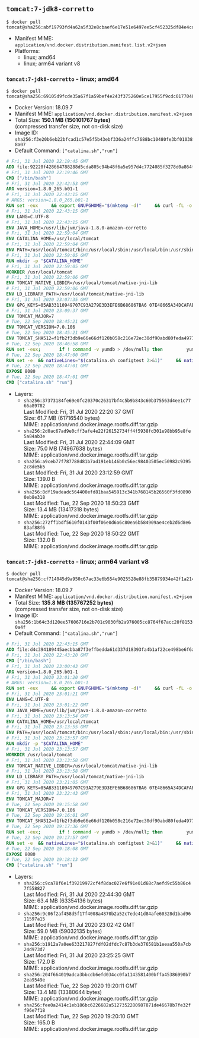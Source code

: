 ## `tomcat:7-jdk8-corretto`

```console
$ docker pull tomcat@sha256:abf19793fd4a62a5f32e8cbaef6e17e51e6497ee5cf452325df84e4cd3b0a279
```

-	Manifest MIME: `application/vnd.docker.distribution.manifest.list.v2+json`
-	Platforms:
	-	linux; amd64
	-	linux; arm64 variant v8

### `tomcat:7-jdk8-corretto` - linux; amd64

```console
$ docker pull tomcat@sha256:69105d9fcde35a67f1a59bef4e243f375260e5ce17955f9cdc017704871a8157
```

-	Docker Version: 18.09.7
-	Manifest MIME: `application/vnd.docker.distribution.manifest.v2+json`
-	Total Size: **150.1 MB (150101767 bytes)**  
	(compressed transfer size, not on-disk size)
-	Image ID: `sha256:f3e20b6eb22bfcad1c57e5f5b43ebf336a24ffc7688bc10480fe3bf010388a07`
-	Default Command: `["catalina.sh","run"]`

```dockerfile
# Fri, 31 Jul 2020 22:19:45 GMT
ADD file:92220f428664788288d5cda805c94b48f6a5e957d4c7724085f3278d0a864f6d in / 
# Fri, 31 Jul 2020 22:19:46 GMT
CMD ["/bin/bash"]
# Fri, 31 Jul 2020 22:42:53 GMT
ARG version=1.8.0_265.b01-1
# Fri, 31 Jul 2020 22:43:15 GMT
# ARGS: version=1.8.0_265.b01-1
RUN set -eux     && export GNUPGHOME="$(mktemp -d)"     && curl -fL -o corretto.key https://yum.corretto.aws/corretto.key     && gpg --batch --import corretto.key     && gpg --batch --export --armor '6DC3636DAE534049C8B94623A122542AB04F24E3' > corretto.key     && rpm --import corretto.key     && rm -r "$GNUPGHOME" corretto.key     && curl -fL -o /etc/yum.repos.d/corretto.repo https://yum.corretto.aws/corretto.repo     && grep -q '^gpgcheck=1' /etc/yum.repos.d/corretto.repo     && yum install -y java-1.8.0-amazon-corretto-devel-$version     && (find /usr/lib/jvm/java-1.8.0-amazon-corretto -name src.zip -delete || true)     && yum install -y fontconfig     && yum clean all
# Fri, 31 Jul 2020 22:43:15 GMT
ENV LANG=C.UTF-8
# Fri, 31 Jul 2020 22:43:15 GMT
ENV JAVA_HOME=/usr/lib/jvm/java-1.8.0-amazon-corretto
# Fri, 31 Jul 2020 22:59:04 GMT
ENV CATALINA_HOME=/usr/local/tomcat
# Fri, 31 Jul 2020 22:59:04 GMT
ENV PATH=/usr/local/tomcat/bin:/usr/local/sbin:/usr/local/bin:/usr/sbin:/usr/bin:/sbin:/bin
# Fri, 31 Jul 2020 22:59:05 GMT
RUN mkdir -p "$CATALINA_HOME"
# Fri, 31 Jul 2020 22:59:05 GMT
WORKDIR /usr/local/tomcat
# Fri, 31 Jul 2020 22:59:06 GMT
ENV TOMCAT_NATIVE_LIBDIR=/usr/local/tomcat/native-jni-lib
# Fri, 31 Jul 2020 22:59:06 GMT
ENV LD_LIBRARY_PATH=/usr/local/tomcat/native-jni-lib
# Fri, 31 Jul 2020 23:07:35 GMT
ENV GPG_KEYS=05AB33110949707C93A279E3D3EFE6B686867BA6 07E48665A34DCAFAE522E5E6266191C37C037D42 47309207D818FFD8DCD3F83F1931D684307A10A5 541FBE7D8F78B25E055DDEE13C370389288584E7 61B832AC2F1C5A90F0F9B00A1C506407564C17A3 713DA88BE50911535FE716F5208B0AB1D63011C7 79F7026C690BAA50B92CD8B66A3AD3F4F22C4FED 9BA44C2621385CB966EBA586F72C284D731FABEE A27677289986DB50844682F8ACB77FC2E86E29AC A9C5DF4D22E99998D9875A5110C01C5A2F6059E7 DCFD35E0BF8CA7344752DE8B6FB21E8933C60243 F3A04C595DB5B6A5F1ECA43E3B7BBB100D811BBE F7DA48BB64BCB84ECBA7EE6935CD23C10D498E23
# Fri, 31 Jul 2020 23:09:37 GMT
ENV TOMCAT_MAJOR=7
# Tue, 22 Sep 2020 18:45:21 GMT
ENV TOMCAT_VERSION=7.0.106
# Tue, 22 Sep 2020 18:45:21 GMT
ENV TOMCAT_SHA512=f1fb2f3db9e66e66df120b058c216e72ec30df90abd80feda49773fa35c3c00cb56e4d264803696e1a71591d5cb60fcabf60f37e1774d549642ebe3eb902622d
# Tue, 22 Sep 2020 18:46:58 GMT
RUN set -eux; 		if ! command -v yumdb > /dev/null; then 		yum install -y yum-utils; 		yumdb set reason dep yum-utils; 	fi; 	if [ -f /etc/oracle-release ]; then 		yumdb set reason user filesystem; 	fi; 	_yum_install_temporary() { ( set -eu +x; 		local pkg todo=''; 		for pkg; do 			if ! rpm --query "$pkg" > /dev/null 2>&1; then 				todo="$todo $pkg"; 			fi; 		done; 		if [ -n "$todo" ]; then 			set -x; 			yum install -y $todo; 			yumdb set reason dep $todo; 		fi; 	) }; 	_yum_install_temporary gzip tar; 		ddist() { 		local f="$1"; shift; 		local distFile="$1"; shift; 		local mvnFile="${1:-}"; 		local success=; 		local distUrl=; 		for distUrl in 			"https://www.apache.org/dyn/closer.cgi?action=download&filename=$distFile" 			"https://www-us.apache.org/dist/$distFile" 			"https://www.apache.org/dist/$distFile" 			"https://archive.apache.org/dist/$distFile" 			${mvnFile:+"https://repo1.maven.org/maven2/org/apache/tomcat/tomcat/$mvnFile"} 		; do 			if curl -fL -o "$f" "$distUrl" && [ -s "$f" ]; then 				success=1; 				break; 			fi; 		done; 		[ -n "$success" ]; 	}; 		ddist 'tomcat.tar.gz' "tomcat/tomcat-$TOMCAT_MAJOR/v$TOMCAT_VERSION/bin/apache-tomcat-$TOMCAT_VERSION.tar.gz" "$TOMCAT_VERSION/tomcat-$TOMCAT_VERSION.tar.gz"; 	echo "$TOMCAT_SHA512 *tomcat.tar.gz" | sha512sum --strict --check -; 	ddist 'tomcat.tar.gz.asc' "tomcat/tomcat-$TOMCAT_MAJOR/v$TOMCAT_VERSION/bin/apache-tomcat-$TOMCAT_VERSION.tar.gz.asc" "$TOMCAT_VERSION/tomcat-$TOMCAT_VERSION.tar.gz.asc"; 	export GNUPGHOME="$(mktemp -d)"; 	for key in $GPG_KEYS; do 		gpg --batch --keyserver ha.pool.sks-keyservers.net --recv-keys "$key"; 	done; 	gpg --batch --verify tomcat.tar.gz.asc tomcat.tar.gz; 	tar -xf tomcat.tar.gz --strip-components=1; 	rm bin/*.bat; 	rm tomcat.tar.gz*; 	command -v gpgconf && gpgconf --kill all || :; 	rm -rf "$GNUPGHOME"; 		mv webapps webapps.dist; 	mkdir webapps; 		nativeBuildDir="$(mktemp -d)"; 	tar -xf bin/tomcat-native.tar.gz -C "$nativeBuildDir" --strip-components=1; 	_yum_install_temporary 		apr-devel 		gcc 		make 		openssl-devel 	; 	( 		export CATALINA_HOME="$PWD"; 		cd "$nativeBuildDir/native"; 		aprConfig="$(command -v apr-1-config)"; 		./configure 			--libdir="$TOMCAT_NATIVE_LIBDIR" 			--prefix="$CATALINA_HOME" 			--with-apr="$aprConfig" 			--with-java-home="$JAVA_HOME" 			--with-ssl=yes; 		make -j "$(nproc)"; 		make install; 	); 	rm -rf "$nativeBuildDir"; 	rm bin/tomcat-native.tar.gz; 		deps="$( 		find "$TOMCAT_NATIVE_LIBDIR" -type f -executable -exec ldd '{}' ';' 			| awk '/=>/ && $(NF-1) != "=>" { print $(NF-1) }' 			| sort -u 			| xargs -r rpm --query --whatprovides 			| sort -u 	)"; 	[ -z "$deps" ] || yumdb set reason user $deps; 		yum autoremove -y; 	yum clean all; 	rm -rf /var/cache/yum; 		find ./bin/ -name '*.sh' -exec sed -ri 's|^#!/bin/sh$|#!/usr/bin/env bash|' '{}' +; 		chmod -R +rX .; 	chmod 777 logs temp work
# Tue, 22 Sep 2020 18:47:00 GMT
RUN set -e 	&& nativeLines="$(catalina.sh configtest 2>&1)" 	&& nativeLines="$(echo "$nativeLines" | grep 'Apache Tomcat Native')" 	&& nativeLines="$(echo "$nativeLines" | sort -u)" 	&& if ! echo "$nativeLines" | grep -E 'INFO: Loaded( APR based)? Apache Tomcat Native library' >&2; then 		echo >&2 "$nativeLines"; 		exit 1; 	fi
# Tue, 22 Sep 2020 18:47:01 GMT
EXPOSE 8080
# Tue, 22 Sep 2020 18:47:01 GMT
CMD ["catalina.sh" "run"]
```

-	Layers:
	-	`sha256:37373184fe69e0fc20370c26317bf4c5b9b843c60b375563d4ee1c7766a89782`  
		Last Modified: Fri, 31 Jul 2020 22:20:37 GMT  
		Size: 61.7 MB (61716540 bytes)  
		MIME: application/vnd.docker.image.rootfs.diff.tar.gzip
	-	`sha256:2d0ac67ad9e0cff3afe4e22f26152734ff4f5938fd301e98bb95e8fe5a84ab3e`  
		Last Modified: Fri, 31 Jul 2020 22:44:09 GMT  
		Size: 75.0 MB (74967638 bytes)  
		MIME: application/vnd.docker.image.rootfs.diff.tar.gzip
	-	`sha256:a9ceb77f787788d81b7ad191eb146b0c56ec98403505ec50982c93952c8de5b5`  
		Last Modified: Fri, 31 Jul 2020 23:12:59 GMT  
		Size: 139.0 B  
		MIME: application/vnd.docker.image.rootfs.diff.tar.gzip
	-	`sha256:8df19adeadc564400efd81baa545913c341b768145b26560f3fd08900eb8e318`  
		Last Modified: Tue, 22 Sep 2020 18:50:23 GMT  
		Size: 13.4 MB (13417318 bytes)  
		MIME: application/vnd.docker.image.rootfs.diff.tar.gzip
	-	`sha256:272ff1bdf5610f0143f00f06e0d6a6c80ea6b584909ae4ceb2d6d8e683af88f6`  
		Last Modified: Tue, 22 Sep 2020 18:50:22 GMT  
		Size: 132.0 B  
		MIME: application/vnd.docker.image.rootfs.diff.tar.gzip

### `tomcat:7-jdk8-corretto` - linux; arm64 variant v8

```console
$ docker pull tomcat@sha256:cf714045d9a950c67ac33e6b554e9025528e88fb35879934e42f1a214a9dfe90
```

-	Docker Version: 18.09.7
-	Manifest MIME: `application/vnd.docker.distribution.manifest.v2+json`
-	Total Size: **135.8 MB (135767252 bytes)**  
	(compressed transfer size, not on-disk size)
-	Image ID: `sha256:1b64c3d120ee57606716e2b701c9030fb2a976005cc8764f67acc20f81530a4f`
-	Default Command: `["catalina.sh","run"]`

```dockerfile
# Fri, 31 Jul 2020 22:43:15 GMT
ADD file:d4c394189445aecbba87f3effbedda61d337d18393fa4b1af22ce498be6f6af0 in / 
# Fri, 31 Jul 2020 22:43:20 GMT
CMD ["/bin/bash"]
# Fri, 31 Jul 2020 23:00:43 GMT
ARG version=1.8.0_265.b01-1
# Fri, 31 Jul 2020 23:01:20 GMT
# ARGS: version=1.8.0_265.b01-1
RUN set -eux     && export GNUPGHOME="$(mktemp -d)"     && curl -fL -o corretto.key https://yum.corretto.aws/corretto.key     && gpg --batch --import corretto.key     && gpg --batch --export --armor '6DC3636DAE534049C8B94623A122542AB04F24E3' > corretto.key     && rpm --import corretto.key     && rm -r "$GNUPGHOME" corretto.key     && curl -fL -o /etc/yum.repos.d/corretto.repo https://yum.corretto.aws/corretto.repo     && grep -q '^gpgcheck=1' /etc/yum.repos.d/corretto.repo     && yum install -y java-1.8.0-amazon-corretto-devel-$version     && (find /usr/lib/jvm/java-1.8.0-amazon-corretto -name src.zip -delete || true)     && yum install -y fontconfig     && yum clean all
# Fri, 31 Jul 2020 23:01:21 GMT
ENV LANG=C.UTF-8
# Fri, 31 Jul 2020 23:01:22 GMT
ENV JAVA_HOME=/usr/lib/jvm/java-1.8.0-amazon-corretto
# Fri, 31 Jul 2020 23:13:54 GMT
ENV CATALINA_HOME=/usr/local/tomcat
# Fri, 31 Jul 2020 23:13:55 GMT
ENV PATH=/usr/local/tomcat/bin:/usr/local/sbin:/usr/local/bin:/usr/sbin:/usr/bin:/sbin:/bin
# Fri, 31 Jul 2020 23:13:57 GMT
RUN mkdir -p "$CATALINA_HOME"
# Fri, 31 Jul 2020 23:13:57 GMT
WORKDIR /usr/local/tomcat
# Fri, 31 Jul 2020 23:13:58 GMT
ENV TOMCAT_NATIVE_LIBDIR=/usr/local/tomcat/native-jni-lib
# Fri, 31 Jul 2020 23:13:58 GMT
ENV LD_LIBRARY_PATH=/usr/local/tomcat/native-jni-lib
# Fri, 31 Jul 2020 23:21:05 GMT
ENV GPG_KEYS=05AB33110949707C93A279E3D3EFE6B686867BA6 07E48665A34DCAFAE522E5E6266191C37C037D42 47309207D818FFD8DCD3F83F1931D684307A10A5 541FBE7D8F78B25E055DDEE13C370389288584E7 61B832AC2F1C5A90F0F9B00A1C506407564C17A3 713DA88BE50911535FE716F5208B0AB1D63011C7 79F7026C690BAA50B92CD8B66A3AD3F4F22C4FED 9BA44C2621385CB966EBA586F72C284D731FABEE A27677289986DB50844682F8ACB77FC2E86E29AC A9C5DF4D22E99998D9875A5110C01C5A2F6059E7 DCFD35E0BF8CA7344752DE8B6FB21E8933C60243 F3A04C595DB5B6A5F1ECA43E3B7BBB100D811BBE F7DA48BB64BCB84ECBA7EE6935CD23C10D498E23
# Fri, 31 Jul 2020 23:22:43 GMT
ENV TOMCAT_MAJOR=7
# Tue, 22 Sep 2020 19:15:58 GMT
ENV TOMCAT_VERSION=7.0.106
# Tue, 22 Sep 2020 19:16:01 GMT
ENV TOMCAT_SHA512=f1fb2f3db9e66e66df120b058c216e72ec30df90abd80feda49773fa35c3c00cb56e4d264803696e1a71591d5cb60fcabf60f37e1774d549642ebe3eb902622d
# Tue, 22 Sep 2020 19:17:36 GMT
RUN set -eux; 		if ! command -v yumdb > /dev/null; then 		yum install -y yum-utils; 		yumdb set reason dep yum-utils; 	fi; 	if [ -f /etc/oracle-release ]; then 		yumdb set reason user filesystem; 	fi; 	_yum_install_temporary() { ( set -eu +x; 		local pkg todo=''; 		for pkg; do 			if ! rpm --query "$pkg" > /dev/null 2>&1; then 				todo="$todo $pkg"; 			fi; 		done; 		if [ -n "$todo" ]; then 			set -x; 			yum install -y $todo; 			yumdb set reason dep $todo; 		fi; 	) }; 	_yum_install_temporary gzip tar; 		ddist() { 		local f="$1"; shift; 		local distFile="$1"; shift; 		local mvnFile="${1:-}"; 		local success=; 		local distUrl=; 		for distUrl in 			"https://www.apache.org/dyn/closer.cgi?action=download&filename=$distFile" 			"https://www-us.apache.org/dist/$distFile" 			"https://www.apache.org/dist/$distFile" 			"https://archive.apache.org/dist/$distFile" 			${mvnFile:+"https://repo1.maven.org/maven2/org/apache/tomcat/tomcat/$mvnFile"} 		; do 			if curl -fL -o "$f" "$distUrl" && [ -s "$f" ]; then 				success=1; 				break; 			fi; 		done; 		[ -n "$success" ]; 	}; 		ddist 'tomcat.tar.gz' "tomcat/tomcat-$TOMCAT_MAJOR/v$TOMCAT_VERSION/bin/apache-tomcat-$TOMCAT_VERSION.tar.gz" "$TOMCAT_VERSION/tomcat-$TOMCAT_VERSION.tar.gz"; 	echo "$TOMCAT_SHA512 *tomcat.tar.gz" | sha512sum --strict --check -; 	ddist 'tomcat.tar.gz.asc' "tomcat/tomcat-$TOMCAT_MAJOR/v$TOMCAT_VERSION/bin/apache-tomcat-$TOMCAT_VERSION.tar.gz.asc" "$TOMCAT_VERSION/tomcat-$TOMCAT_VERSION.tar.gz.asc"; 	export GNUPGHOME="$(mktemp -d)"; 	for key in $GPG_KEYS; do 		gpg --batch --keyserver ha.pool.sks-keyservers.net --recv-keys "$key"; 	done; 	gpg --batch --verify tomcat.tar.gz.asc tomcat.tar.gz; 	tar -xf tomcat.tar.gz --strip-components=1; 	rm bin/*.bat; 	rm tomcat.tar.gz*; 	command -v gpgconf && gpgconf --kill all || :; 	rm -rf "$GNUPGHOME"; 		mv webapps webapps.dist; 	mkdir webapps; 		nativeBuildDir="$(mktemp -d)"; 	tar -xf bin/tomcat-native.tar.gz -C "$nativeBuildDir" --strip-components=1; 	_yum_install_temporary 		apr-devel 		gcc 		make 		openssl-devel 	; 	( 		export CATALINA_HOME="$PWD"; 		cd "$nativeBuildDir/native"; 		aprConfig="$(command -v apr-1-config)"; 		./configure 			--libdir="$TOMCAT_NATIVE_LIBDIR" 			--prefix="$CATALINA_HOME" 			--with-apr="$aprConfig" 			--with-java-home="$JAVA_HOME" 			--with-ssl=yes; 		make -j "$(nproc)"; 		make install; 	); 	rm -rf "$nativeBuildDir"; 	rm bin/tomcat-native.tar.gz; 		deps="$( 		find "$TOMCAT_NATIVE_LIBDIR" -type f -executable -exec ldd '{}' ';' 			| awk '/=>/ && $(NF-1) != "=>" { print $(NF-1) }' 			| sort -u 			| xargs -r rpm --query --whatprovides 			| sort -u 	)"; 	[ -z "$deps" ] || yumdb set reason user $deps; 		yum autoremove -y; 	yum clean all; 	rm -rf /var/cache/yum; 		find ./bin/ -name '*.sh' -exec sed -ri 's|^#!/bin/sh$|#!/usr/bin/env bash|' '{}' +; 		chmod -R +rX .; 	chmod 777 logs temp work
# Tue, 22 Sep 2020 19:17:57 GMT
RUN set -e 	&& nativeLines="$(catalina.sh configtest 2>&1)" 	&& nativeLines="$(echo "$nativeLines" | grep 'Apache Tomcat Native')" 	&& nativeLines="$(echo "$nativeLines" | sort -u)" 	&& if ! echo "$nativeLines" | grep -E 'INFO: Loaded( APR based)? Apache Tomcat Native library' >&2; then 		echo >&2 "$nativeLines"; 		exit 1; 	fi
# Tue, 22 Sep 2020 19:18:08 GMT
EXPOSE 8080
# Tue, 22 Sep 2020 19:18:13 GMT
CMD ["catalina.sh" "run"]
```

-	Layers:
	-	`sha256:c9ca78f6e1f39219972cf4f8dac027e6f91e01d68c7aefd9c55b86c47f558827`  
		Last Modified: Fri, 31 Jul 2020 22:44:30 GMT  
		Size: 63.4 MB (63354136 bytes)  
		MIME: application/vnd.docker.image.rootfs.diff.tar.gzip
	-	`sha256:9c06f2af458d5f17f4008a4870b2a52c7ede41d84afe60328d1bad9611597a15`  
		Last Modified: Fri, 31 Jul 2020 23:02:42 GMT  
		Size: 59.0 MB (59032135 bytes)  
		MIME: application/vnd.docker.image.rootfs.diff.tar.gzip
	-	`sha256:b1912a7a0ee633217827fdf02dfdc7c87b3de376581b1eeaa550a7cb24d973d7`  
		Last Modified: Fri, 31 Jul 2020 23:25:25 GMT  
		Size: 172.0 B  
		MIME: application/vnd.docker.image.rootfs.diff.tar.gzip
	-	`sha256:204f664019adca3bbcdb6efd034cc0fa1143581400bffa45386990b72ea9549e`  
		Last Modified: Tue, 22 Sep 2020 19:20:11 GMT  
		Size: 13.4 MB (13380644 bytes)  
		MIME: application/vnd.docker.image.rootfs.diff.tar.gzip
	-	`sha256:fee0a2414c1eb186bc6226682a5127352280987871de46678b7fe32ff96e7f18`  
		Last Modified: Tue, 22 Sep 2020 19:20:10 GMT  
		Size: 165.0 B  
		MIME: application/vnd.docker.image.rootfs.diff.tar.gzip
